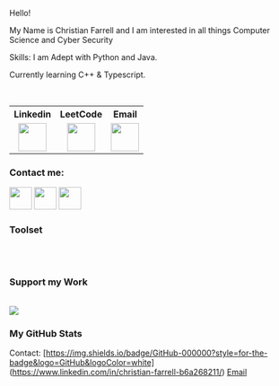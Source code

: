 Hello!

My Name is Christian Farrell and I am interested in all things Computer Science and Cyber Security

Skills:
I am Adept with Python and Java.

Currently learning C++ & Typescript.


<br/>

<table>
    <tr>
        <th>Linkedin</th>
        <th>LeetCode</th>
        <th>Email</th>
    </tr>
    <tr>
        <td style="text-align: center;">
            <a href="www.linkedin.com/in/christian-farrell"><img src="https://companieslogo.com/img/orig/linkedin-2c3012a9.png?t=1700798504" width="50" height="50"/></a>
        </td>
        <td style="text-align: center;">
            <a href="LeetCode"><img src="https://user-images.githubusercontent.com/36547915/97088991-45da5d00-1652-11eb-900f-80d106540f4f.png" width="50" height="50"/></a>
        </td>
        <td style="text-align: center;">
            <a href="Email"><img src="https://upload.wikimedia.org/wikipedia/commons/4/4e/Gmail_Icon.png" width="50" height="50"/></a>
        </td>
    </tr>
</table>

### Contact me:

<a href="Your Twitter URL"><img src="Twitter Logo URL" width="40" height="40"/></a>
<a href="Your LinkedIn URL"><img src="LinkedIn Logo URL" width="40" height="40"/></a>
<a href="Your Pinterest URL"><img src="Pinterest Logo URL" width="40" height="40"/></a>

### Toolset

<table>
    <!-- Toolset rows -->
</table>

<br/>

### Support my Work

<br/>
<a href="Your Buy Me a Coffee URL"><img src="Buy Me a Coffee Logo URL"/></a>

<br />

### My GitHub Stats

<table>
    <!-- GitHub stats rows -->

Contact:
[https://img.shields.io/badge/GitHub-000000?style=for-the-badge&logo=GitHub&logoColor=white]
(https://www.linkedin.com/in/christian-farrell-b6a268211/)
[Email](mailto:CFdefence@gmail.com)
